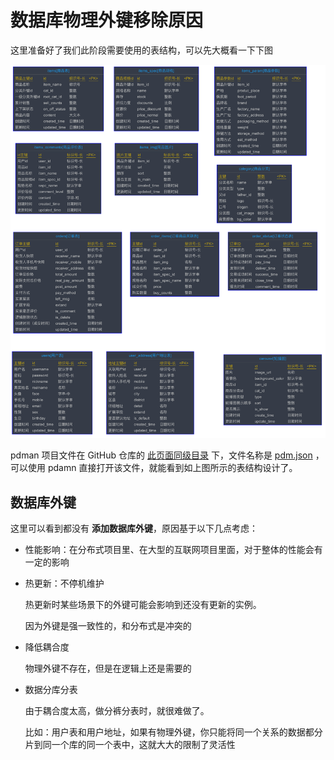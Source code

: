 # 数据库物理外键移除原因

这里准备好了我们此阶段需要使用的表结构，可以先大概看一下下图

![](./assets/bjg.png)

pdman 项目文件在 GitHub 仓库的 [此页面同级目录](https://github.com/zq99299/note-architect/tree/main/docs/ztc/01) 下，文件名称是 [pdm.json](https://raw.githubusercontent.com/zq99299/note-architect/main/docs/ztc/01/pdm.json) ，可以使用 pdamn 直接打开该文件，就能看到如上图所示的表结构设计了。

## 数据库外键

这里可以看到都没有 **添加数据库外键**，原因基于以下几点考虑：

- 性能影响：在分布式项目里、在大型的互联网项目里面，对于整体的性能会有一定的影响

- 热更新：不停机维护

  热更新时某些场景下的外键可能会影响到还没有更新的实例。

  因为外键是强一致性的，和分布式是冲突的
  
- 降低耦合度

  物理外键不存在，但是在逻辑上还是需要的
  
- 数据分库分表

  由于耦合度太高，做分裤分表时，就很难做了。

  比如：用户表和用户地址，如果有物理外键，你只能将同一个关系的数据都分片到同一个库的同一个表中，这就大大的限制了灵活性

  

